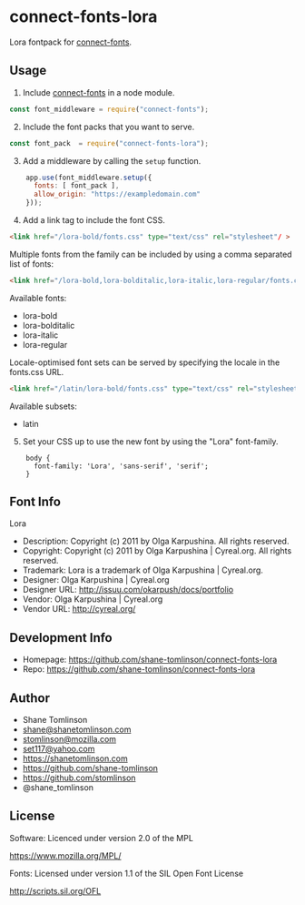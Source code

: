 # connect-fonts-lora

Lora fontpack for [connect-fonts](https://github.com/shane-tomlinson/connect-fonts).

## Usage

1. Include [connect-fonts](https://github.com/shane-tomlinson/connect-fonts) in a node module.
```js
const font_middleware = require("connect-fonts");
```

2. Include the font packs that you want to serve.
```js
const font_pack  = require("connect-fonts-lora");
```

3. Add a middleware by calling the `setup` function.
```js
    app.use(font_middleware.setup({
      fonts: [ font_pack ],
      allow_origin: "https://exampledomain.com"
    }));
```

4. Add a link tag to include the font CSS.
```html
<link href="/lora-bold/fonts.css" type="text/css" rel="stylesheet"/ >
```

Multiple fonts from the family can be included by using a comma separated list of fonts:
```html
<link href="/lora-bold,lora-bolditalic,lora-italic,lora-regular/fonts.css" type="text/css" rel="stylesheet"/ >
```

Available fonts:
* lora-bold
* lora-bolditalic
* lora-italic
* lora-regular

Locale-optimised font sets can be served by specifying the locale in the fonts.css URL.
```html
<link href="/latin/lora-bold/fonts.css" type="text/css" rel="stylesheet"/ >
```

Available subsets:
* latin

5. Set your CSS up to use the new font by using the "Lora" font-family.
```
    body {
      font-family: 'Lora', 'sans-serif', 'serif';
    }
```

## Font Info
Lora

* Description: Copyright (c) 2011 by Olga Karpushina. All rights reserved.
* Copyright: Copyright (c) 2011 by Olga Karpushina | Cyreal.org. All rights reserved.
* Trademark: Lora is a trademark of Olga Karpushina | Cyreal.org.
* Designer: Olga Karpushina | Cyreal.org
* Designer URL: http://issuu.com/okarpush/docs/portfolio 
* Vendor: Olga Karpushina | Cyreal.org
* Vendor URL: http://cyreal.org/

## Development Info
* Homepage: https://github.com/shane-tomlinson/connect-fonts-lora
* Repo: https://github.com/shane-tomlinson/connect-fonts-lora

## Author
* Shane Tomlinson
* shane@shanetomlinson.com
* stomlinson@mozilla.com
* set117@yahoo.com
* https://shanetomlinson.com
* https://github.com/shane-tomlinson
* https://github.com/stomlinson
* @shane_tomlinson


## License

Software: Licenced under version 2.0 of the MPL

  https://www.mozilla.org/MPL/

Fonts: Licensed under version 1.1 of the SIL Open Font License

  http://scripts.sil.org/OFL

